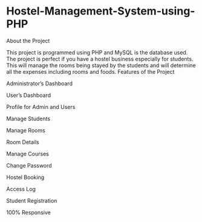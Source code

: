 # Hostel-Management-System-using-PHP
About the Project

This project is programmed using PHP and MySQL is the database used. The project is perfect if you have a hostel business especially for students. This will manage the rooms being stayed by the students and will determine all the expenses including rooms and foods.
Features of the Project

Administrator’s Dashboard

User’s Dashboard

Profile for Admin and Users

Manage Students

Manage Rooms

Room Details

Manage Courses

Change Password

Hostel Booking

Access Log

Student Registration

100% Responsive
